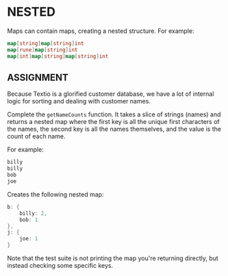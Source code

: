 # NESTED
Maps can contain maps, creating a nested structure. For example:

```go
map[string]map[string]int
map[rune]map[string]int
map[int]map[string]map[string]int
```

## ASSIGNMENT
Because Textio is a glorified customer database, we have a lot of internal logic for sorting and dealing with customer names.

Complete the `getNameCounts` function. It takes a slice of strings (names) and returns a nested map where the first key is all the unique first characters of the names, the second key is all the names themselves, and the value is the count of each name.

For example:

```go
billy
billy
bob
joe
```

Creates the following nested map:

```go
b: {
    billy: 2,
    bob: 1
},
j: {
    joe: 1
}
```

Note that the test suite is not printing the map you're returning directly, but instead checking some specific keys.
